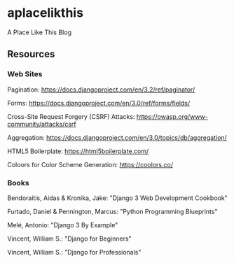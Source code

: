 # aplacelikthis
A Place Like This Blog


## Resources

### Web Sites

Pagination:
https://docs.djangoproject.com/en/3.2/ref/paginator/

Forms:
https://docs.djangoproject.com/en/3.0/ref/forms/fields/

Cross-Site Request Forgery (CSRF) Attacks:
https://owasp.org/www-community/attacks/csrf

Aggregation:
https://docs.djangoproject.com/en/3.0/topics/db/aggregation/

HTML5 Boilerplate:
https://html5boilerplate.com/

Coloors for Color Scheme Generation:
https://coolors.co/

### Books

Bendoraitis, Aidas & Kronika, Jake: "Django 3 Web Development Cookbook"

Furtado, Daniel & Pennington, Marcus: "Python Programming Blueprints"

Melé, Antonio: "Django 3 By Example"

Vincent, William S.: "Django for Beginners"

Vincent, William S.: "Django for Professionals"
